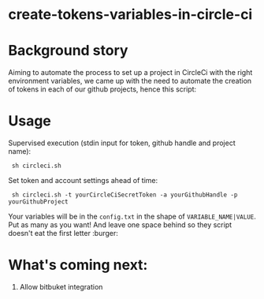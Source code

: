 # create-tokens-variables-in-circle-ci

# Background story
Aiming to automate the process to set up a project in CircleCi with the right environment variables, we came up with the need to automate the creation of tokens in each of our github projects, hence this script:

# Usage
Supervised execution (stdin input for token, github handle and project name):
```
 sh circleci.sh
```

Set token and account settings ahead of time:
```
 sh circleci.sh -t yourCircleCiSecretToken -a yourGithubHandle -p yourGithubProject
```

Your variables will be in the `config.txt` in the shape of `VARIABLE_NAME|VALUE`. Put as many as you want! And leave one space behind so they script doesn't eat the first letter :burger:

# What's coming next:
1. Allow bitbuket integration  
